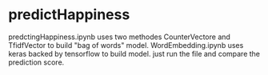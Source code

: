 # predictHappiness
predctingHappiness.ipynb uses two methodes CounterVectore and TfidfVector to build "bag of words" model.
WordEmbedding.ipynb uses keras backed by tensorflow to build model.
just run the file and compare the prediction score.
